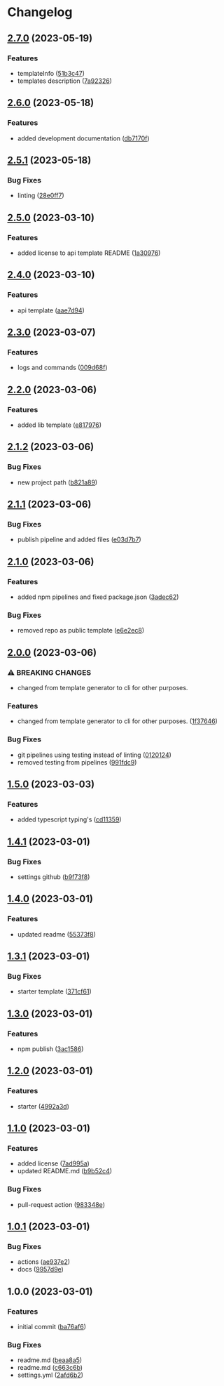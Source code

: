 # Changelog

## [2.7.0](https://github.com/dworac/cli/compare/v2.6.0...v2.7.0) (2023-05-19)


### Features

* templateInfo ([51b3c47](https://github.com/dworac/cli/commit/51b3c47e48070400559b96f76faa67d4b116868e))
* templates description ([7a92326](https://github.com/dworac/cli/commit/7a923264cf96b6a694ef5a2b329cbd7b84f05e74))

## [2.6.0](https://github.com/dworac/cli/compare/v2.5.1...v2.6.0) (2023-05-18)


### Features

* added development documentation ([db7170f](https://github.com/dworac/cli/commit/db7170fa11c9c2441311e0e5a92b08de65cfaf78))

## [2.5.1](https://github.com/dworac/cli/compare/v2.5.0...v2.5.1) (2023-05-18)


### Bug Fixes

* linting ([28e0ff7](https://github.com/dworac/cli/commit/28e0ff7ea2f0fcc2aebee66ac3167e1f773240cc))

## [2.5.0](https://github.com/dworac/cli/compare/v2.4.0...v2.5.0) (2023-03-10)


### Features

* added license to api template README ([1a30976](https://github.com/dworac/cli/commit/1a3097686bb4943ce7eeb19adee11596afc1cbdb))

## [2.4.0](https://github.com/dworac/cli/compare/v2.3.0...v2.4.0) (2023-03-10)


### Features

* api template ([aae7d94](https://github.com/dworac/cli/commit/aae7d9460f611b3c414b9e0532c1e50389c825df))

## [2.3.0](https://github.com/dworac/cli/compare/v2.2.0...v2.3.0) (2023-03-07)


### Features

* logs and commands ([009d68f](https://github.com/dworac/cli/commit/009d68fb10b1b190a323d41558f927f6805793fb))

## [2.2.0](https://github.com/dworac/cli/compare/v2.1.2...v2.2.0) (2023-03-06)


### Features

* added lib template ([e817976](https://github.com/dworac/cli/commit/e817976fca8fdb20139b50215761bc80a8e02b09))

## [2.1.2](https://github.com/dworac/cli/compare/v2.1.1...v2.1.2) (2023-03-06)


### Bug Fixes

* new project path ([b821a89](https://github.com/dworac/cli/commit/b821a899545c036da63896fcb328e316b293b49a))

## [2.1.1](https://github.com/dworac/cli/compare/v2.1.0...v2.1.1) (2023-03-06)


### Bug Fixes

* publish pipeline and added files ([e03d7b7](https://github.com/dworac/cli/commit/e03d7b760db9f428e833fdc1506cd0464f670c4d))

## [2.1.0](https://github.com/dworac/cli/compare/v2.0.0...v2.1.0) (2023-03-06)


### Features

* added npm pipelines and fixed package.json ([3adec62](https://github.com/dworac/cli/commit/3adec62624c4c95c859662f6595f947bbbc92932))


### Bug Fixes

* removed repo as public template ([e6e2ec8](https://github.com/dworac/cli/commit/e6e2ec8775fdcf101209d84e4b6948dc3f84f933))

## [2.0.0](https://github.com/dworac/typescript-starter/compare/v1.5.0...v2.0.0) (2023-03-06)


### ⚠ BREAKING CHANGES

* changed from template generator to cli for other purposes.

### Features

* changed from template generator to cli for other purposes. ([1f37646](https://github.com/dworac/typescript-starter/commit/1f376468349ca847eed34803af008596fa07c4d8))


### Bug Fixes

* git pipelines using testing instead of linting ([0120124](https://github.com/dworac/typescript-starter/commit/01201240caeb526e2f54899ca742bb4e3d157bef))
* removed testing from pipelines ([991fdc9](https://github.com/dworac/typescript-starter/commit/991fdc9f34648967f8200c5b133175928c2a4599))

## [1.5.0](https://github.com/dworac/typescript-starter/compare/v1.4.1...v1.5.0) (2023-03-03)


### Features

* added typescript typing's ([cd11359](https://github.com/dworac/typescript-starter/commit/cd11359b9560fd5ff07890719ad0b87d61fdb5fa))

## [1.4.1](https://github.com/dworac/typescript-starter/compare/v1.4.0...v1.4.1) (2023-03-01)


### Bug Fixes

* settings github ([b9f73f8](https://github.com/dworac/typescript-starter/commit/b9f73f80dbba92ada9c281c84ab362553a1a9a82))

## [1.4.0](https://github.com/dworac/typescript-starter/compare/v1.3.1...v1.4.0) (2023-03-01)


### Features

* updated readme ([55373f8](https://github.com/dworac/typescript-starter/commit/55373f8f3d09d91b541decfd6e48c0fadfb3ebf3))

## [1.3.1](https://github.com/dworac/typescript-starter/compare/v1.3.0...v1.3.1) (2023-03-01)


### Bug Fixes

* starter template ([371cf61](https://github.com/dworac/typescript-starter/commit/371cf6109cbbff7acca36ba9a71e35c6b3dddb66))

## [1.3.0](https://github.com/dworac/typescript-starter/compare/v1.2.0...v1.3.0) (2023-03-01)


### Features

* npm publish ([3ac1586](https://github.com/dworac/typescript-starter/commit/3ac15863788f1610a0b5c93dee16edf116c7f735))

## [1.2.0](https://github.com/dworac/typescript-starter/compare/v1.1.0...v1.2.0) (2023-03-01)


### Features

* starter ([4992a3d](https://github.com/dworac/typescript-starter/commit/4992a3dba0e13be3098ef4caca4534d5cbea10bf))

## [1.1.0](https://github.com/dworac/typescript-starter/compare/v1.0.1...v1.1.0) (2023-03-01)


### Features

* added license ([7ad995a](https://github.com/dworac/typescript-starter/commit/7ad995a9a444d9c07d9813bf2418126851bbc93f))
* updated README.md ([b9b52c4](https://github.com/dworac/typescript-starter/commit/b9b52c45a81ac63bdf1626de1ea8392d4522b908))


### Bug Fixes

* pull-request action ([983348e](https://github.com/dworac/typescript-starter/commit/983348ef7743ace052f26bb3a65ac735fb301f80))

## [1.0.1](https://github.com/dworac/typescript-starter/compare/v1.0.0...v1.0.1) (2023-03-01)


### Bug Fixes

* actions ([ae937e2](https://github.com/dworac/typescript-starter/commit/ae937e20c7ba851d511d37391ab362cea5319d9a))
* docs ([9957d9e](https://github.com/dworac/typescript-starter/commit/9957d9ebbe9ed2c4ac06647004b5a8b6ee0bde12))

## 1.0.0 (2023-03-01)


### Features

* initial commit ([ba76af6](https://github.com/dworac/typescript-starter/commit/ba76af6e82a93943e8959062494354af36e6e10a))


### Bug Fixes

* readme.md ([beaa8a5](https://github.com/dworac/typescript-starter/commit/beaa8a52eb28a4c038b6d73e8c034f3291060499))
* readme.md ([c663c6b](https://github.com/dworac/typescript-starter/commit/c663c6b83e35bc6f8ac3ac3aa23110654b71501f))
* settings.yml ([2afd6b2](https://github.com/dworac/typescript-starter/commit/2afd6b2d5e96073c9b37928efbcf11ce413b859f))
